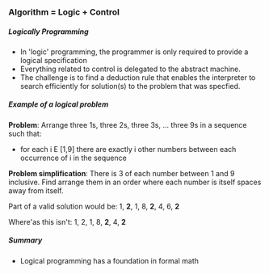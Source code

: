 ### Algorithm = Logic + Control



##### Logically Programming

- In 'logic' programming, the programmer is only required to provide a logical specification
- Everything related to control is delegated to the abstract machine.
- The challenge is to find a deduction rule that enables the interpreter to search efficiently for solution(s) to the problem that was specfied.

##### Example of a logical problem

**Problem**: Arrange three 1s, three 2s,  three 3s, ... three 9s in a sequence such that:

-  for each i E [1,9] there are exactly i other numbers between each occurrence of i in the sequence

**Problem simplification**: There is 3 of each number between 1 and 9 inclusive. Find arrange them in an order where each number is itself spaces away from itself.

Part of a valid solution would be: 1, **2**, 1, 8, **2**, 4, 6, **2**

Where'as this isn't: 1, 2, 1, 8, **2**, 4, **2**



##### Summary

- Logical programming has a foundation in formal math

